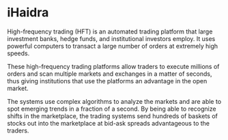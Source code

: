 # iHaidra
High-frequency trading (HFT) is an automated trading platform that large investment banks, hedge funds, and institutional investors employ. It uses powerful computers to transact a large number of orders at extremely high speeds.


These high-frequency trading platforms allow traders to execute millions of orders and scan multiple markets and exchanges in a matter of seconds, thus giving institutions that use the platforms an advantage in the open market.


The systems use complex algorithms to analyze the markets and are able to spot emerging trends in a fraction of a second. By being able to recognize shifts in the marketplace, the trading systems send hundreds of baskets of stocks out into the marketplace at bid-ask spreads advantageous to the traders.
